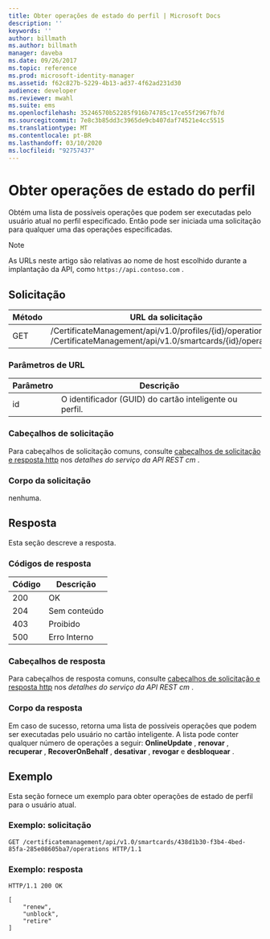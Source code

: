 ```yaml
---
title: Obter operações de estado do perfil | Microsoft Docs
description: ''
keywords: ''
author: billmath
ms.author: billmath
manager: daveba
ms.date: 09/26/2017
ms.topic: reference
ms.prod: microsoft-identity-manager
ms.assetid: f62c827b-5229-4b13-ad37-4f62ad231d30
audience: developer
ms.reviewer: mwahl
ms.suite: ems
ms.openlocfilehash: 35246570b52285f916b74785c17ce55f2967fb7d
ms.sourcegitcommit: 7e8c3b85dd3c3965de9cb407daf74521e4cc5515
ms.translationtype: MT
ms.contentlocale: pt-BR
ms.lasthandoff: 03/10/2020
ms.locfileid: "92757437"
---
```

# <a name="get-profile-state-operations"></a>Obter operações de estado do perfil
Obtém uma lista de possíveis operações que podem ser executadas pelo usuário atual no perfil especificado. Então pode ser iniciada uma solicitação para qualquer uma das operações especificadas.

>[!NOTE]
>As URLs neste artigo são relativas ao nome de host escolhido durante a implantação da API, como `https://api.contoso.com` .

## <a name="request"></a>Solicitação

Método  |URL da solicitação  
---------|---------
GET     |/CertificateManagement/api/v1.0/profiles/{id}/operations <br/>/CertificateManagement/api/v1.0/smartcards/{id}/operations

### <a name="url-parameters"></a>Parâmetros de URL

Parâmetro | Descrição
---------|------------
id | O identificador (GUID) do cartão inteligente ou perfil.

### <a name="request-headers"></a>Cabeçalhos de solicitação
Para cabeçalhos de solicitação comuns, consulte [cabeçalhos de solicitação e resposta http](certificate-management-rest-api-service-details.md#http-request-and-response-headers) nos *detalhes do serviço da API REST cm* .

### <a name="request-body"></a>Corpo da solicitação
nenhuma.

## <a name="response"></a>Resposta
Esta seção descreve a resposta.

### <a name="response-codes"></a>Códigos de resposta

Código  |Descrição  
---------|---------
200 | OK
204 | Sem conteúdo
403 | Proibido
500 | Erro Interno

### <a name="response-headers"></a>Cabeçalhos de resposta
Para cabeçalhos de resposta comuns, consulte [cabeçalhos de solicitação e resposta http](certificate-management-rest-api-service-details.md#http-request-and-response-headers) nos *detalhes do serviço da API REST cm* .

### <a name="response-body"></a>Corpo da resposta
Em caso de sucesso, retorna uma lista de possíveis operações que podem ser executadas pelo usuário no cartão inteligente. A lista pode conter qualquer número de operações a seguir: **OnlineUpdate** , **renovar** , **recuperar** , **RecoverOnBehalf** , **desativar** , **revogar** e **desbloquear** .

## <a name="example"></a>Exemplo
Esta seção fornece um exemplo para obter operações de estado de perfil para o usuário atual.

### <a name="example-request"></a>Exemplo: solicitação

```
GET /certificatemanagement/api/v1.0/smartcards/438d1b30-f3b4-4bed-85fa-285e08605ba7/operations HTTP/1.1
```

### <a name="example-response"></a>Exemplo: resposta

```
HTTP/1.1 200 OK

[
    "renew",
    "unblock",
    "retire"
]
```       
